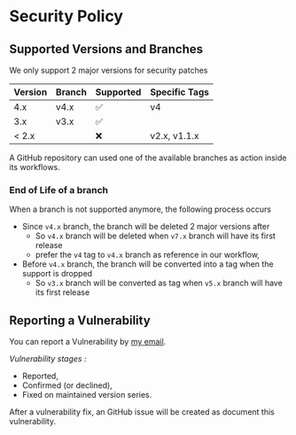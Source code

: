 # Security Policy

## Supported Versions and Branches

We only support 2 major versions for security patches

| Version | Branch | Supported          | Specific Tags |
| ------- | ------ | ------------------ | ------------- |
| 4.x     | v4.x   | :white_check_mark: | v4            |
| 3.x     | v3.x   | :white_check_mark: |               |
| < 2.x   |        | :x:                | v2.x, v1.1.x  |

A GitHub repository can used one of the available branches as action inside its workflows.

### End of Life of a branch

When a branch is not supported anymore, the following process occurs

- Since `v4.x` branch, the branch will be deleted 2 major versions after
  - So `v4.x` branch will be deleted when `v7.x` branch will have its first release
  - prefer the `v4` tag to `v4.x` branch as reference in our workflow, 
- Before `v4.x` branch, the branch will be converted into a tag when the support is dropped
  - So `v3.x` branch will be converted as tag when `v5.x` branch will have its first release

## Reporting a Vulnerability

You can report a Vulnerability by [my email](mailto:romain.lespinasse@gmail.com).

_Vulnerability stages :_

- Reported,
- Confirmed (or declined),
- Fixed on maintained version series.

After a vulnerability fix, an GitHub issue will be created as document this vulnerability.
